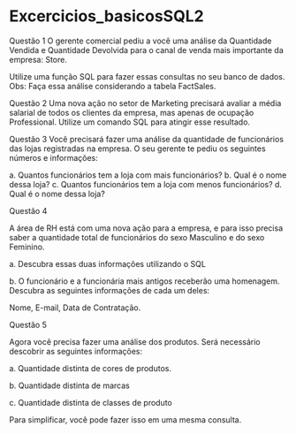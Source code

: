 # Excercicios_basicosSQL2

Questão 1
O gerente comercial pediu a você uma análise da Quantidade Vendida e Quantidade Devolvida para o canal de venda mais importante da empresa: Store.

Utilize uma função SQL para fazer essas consultas no seu banco de dados.
Obs: Faça essa análise considerando a tabela FactSales.   

Questão 2
Uma nova ação no setor de Marketing precisará avaliar a média salarial de todos os clientes da empresa, mas apenas de ocupação Professional.
Utilize um comando SQL para atingir esse resultado.   

Questão 3
Você precisará fazer uma análise da quantidade de funcionários das lojas registradas na empresa. O seu gerente te pediu os seguintes números e informações:   

a. Quantos funcionários tem a loja com mais funcionários?
b. Qual é o nome dessa loja?
c. Quantos funcionários tem a loja com menos funcionários?
d. Qual é o nome dessa loja?

Questão 4

A área de RH está com uma nova ação para a empresa, e para isso precisa saber a quantidade total de funcionários do sexo Masculino e do sexo Feminino.   

a. Descubra essas duas informações utilizando o SQL

b. O funcionário e a funcionária mais antigos receberão uma homenagem. Descubra as seguintes informações de cada um deles:   

Nome, E-mail, Data de Contratação.   

Questão 5

Agora você precisa fazer uma análise dos produtos. Será necessário descobrir as seguintes informações:

a. Quantidade distinta de cores de produtos.

b. Quantidade distinta de marcas

c. Quantidade distinta de classes de produto

Para simplificar, você pode fazer isso em uma mesma consulta.   

